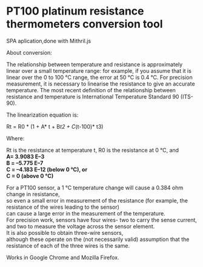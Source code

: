 # PT100 platinum resistance thermometers conversion tool

SPA aplication,done with Mithril.js

About conversion:

The relationship between temperature and resistance is approximately linear over a small temperature range: 
  for example, if you assume that it is linear over the 0 to 100 °C range,
  the error at 50 °C is 0.4 °C. 
For precision measurement, it is necessary to linearise the resistance to give an accurate temperature. 
  The most recent definition of the relationship between resistance and temperature is International Temperature Standard 90 (ITS-90).  
  
The linearization equation is:  

Rt = R0 * (1 + A* t + B*t2 + C*(t-100)* t3)  

Where:  

Rt is the resistance at temperature t, R0 is the resistance at 0 °C, and  
**A= 3.9083 E–3**  
**B = –5.775 E–7**  
**C = –4.183 E–12 (below 0 °C), or**  
**C = 0 (above 0 °C)**  
  
For a PT100 sensor, a 1 °C temperature change will cause a 0.384 ohm change in resistance,   
  so even a small error in measurement of the resistance (for example, the resistance of the wires leading to the sensor)   
  can cause a large error in the measurement of the temperature.   
For precision work, sensors have four wires- two to carry the sense current,   
  and two to measure the voltage across the sensor element.   
It is also possible to obtain three-wire sensors,   
  although these operate on the (not necessarily valid) assumption that the resistance of each of the three wires is the same.  


Works in Google Chrome and Mozilla Firefox.
